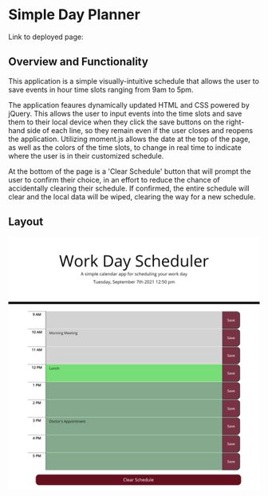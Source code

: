 # Simple Day Planner

Link to deployed page: 

## Overview and Functionality

This application is a simple visually-intuitive schedule that allows the user to save events in hour time slots ranging from 9am to 5pm. 

The application feaures dynamically updated HTML and CSS powered by jQuery. This allows the user to input events into the time slots and save them to their local device when they click the save buttons on the right-hand side of each line, so they remain even if the user closes and reopens the application. Utilizing moment.js allows the date at the top of the page, as well as the colors of the time slots, to change in real time to indicate where the user is in their customized schedule.  

At the bottom of the page is a 'Clear Schedule' button that will prompt the user to confirm their choice, in an effort to reduce the chance of accidentally clearing their schedule. If confirmed, the entire schedule will clear and the local data will be wiped, clearing the way for a new schedule. 

## Layout

![Desktop layout of the Day Planner highlighting the 12pm to 1pm time slot, matching the time displayed at the top of the page.](./assets/images/planner_desktop.png)